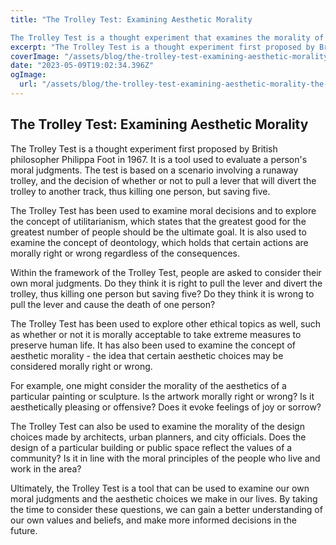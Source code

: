 ```yaml
---
title: "The Trolley Test: Examining Aesthetic Morality 

The Trolley Test is a thought experiment that examines the morality of aesthetics - specifically, how one might make an"
excerpt: "The Trolley Test is a thought experiment first proposed by British philosopher Philippa Foot in 1967. It is a tool used to evaluate a person's moral judgments."
coverImage: "/assets/blog/the-trolley-test-examining-aesthetic-morality-the-trolley-test-is-a-thought-experiment-that-examines-the-morality-of-aesthetics-specifically-how-one-might-make-an.png"
date: "2023-05-09T19:02:34.396Z"
ogImage:
  url: "/assets/blog/the-trolley-test-examining-aesthetic-morality-the-trolley-test-is-a-thought-experiment-that-examines-the-morality-of-aesthetics-specifically-how-one-might-make-an.png"
---
```


## The Trolley Test: Examining Aesthetic Morality 

The Trolley Test is a thought experiment first proposed by British philosopher Philippa Foot in 1967. It is a tool used to evaluate a person's moral judgments. The test is based on a scenario involving a runaway trolley, and the decision of whether or not to pull a lever that will divert the trolley to another track, thus killing one person, but saving five.

The Trolley Test has been used to examine moral decisions and to explore the concept of utilitarianism, which states that the greatest good for the greatest number of people should be the ultimate goal. It is also used to examine the concept of deontology, which holds that certain actions are morally right or wrong regardless of the consequences.

Within the framework of the Trolley Test, people are asked to consider their own moral judgments. Do they think it is right to pull the lever and divert the trolley, thus killing one person but saving five? Do they think it is wrong to pull the lever and cause the death of one person?

The Trolley Test has been used to explore other ethical topics as well, such as whether or not it is morally acceptable to take extreme measures to preserve human life. It has also been used to examine the concept of aesthetic morality - the idea that certain aesthetic choices may be considered morally right or wrong.

For example, one might consider the morality of the aesthetics of a particular painting or sculpture. Is the artwork morally right or wrong? Is it aesthetically pleasing or offensive? Does it evoke feelings of joy or sorrow?

The Trolley Test can also be used to examine the morality of the design choices made by architects, urban planners, and city officials. Does the design of a particular building or public space reflect the values of a community? Is it in line with the moral principles of the people who live and work in the area?

Ultimately, the Trolley Test is a tool that can be used to examine our own moral judgments and the aesthetic choices we make in our lives. By taking the time to consider these questions, we can gain a better understanding of our own values and beliefs, and make more informed decisions in the future.
